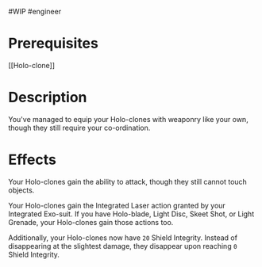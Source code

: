 #WIP #engineer 

# Prerequisites

[[Holo-clone]]

# Description

You've managed to equip your Holo-clones with weaponry like your own, though they still require your co-ordination. 

# Effects

Your Holo-clones gain the ability to attack, though they still cannot touch objects. 

Your Holo-clones gain the Integrated Laser action granted by your Integrated Exo-suit. If you have Holo-blade, Light Disc, Skeet Shot, or Light Grenade, your Holo-clones gain those actions too.

Additionally, your Holo-clones now have `20` Shield Integrity. Instead of disappearing at the slightest damage, they disappear upon reaching `0` Shield Integrity.